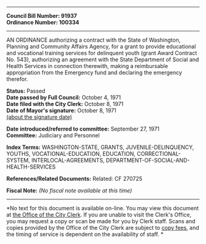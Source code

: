 * * * * *  
  
**Council Bill Number: [](#h0)[](#h2)91937**   
**Ordinance Number: 100334**  
  
* * * * *  
  
AN ORDINANCE authorizing a contract with the State of Washington, Planning and Community Affairs Agency, for a grant to provide educational and vocational training services for delinquent youth (grant Award Contract No. 543), authorizing an agreement with the State Department of Social and Health Services in connection therewith, making a reimbursable appropriation from the Emergency fund and declaring the emergency therefor.  
  
**Status:** Passed   
**Date passed by Full Council:** October 4, 1971   
**Date filed with the City Clerk:** October 8, 1971   
**Date of Mayor's signature:** October 8, 1971   
[(about the signature date)](/~public/approvaldate.htm)   
  
  
**Date introduced/referred to committee:** September 27, 1971   
**Committee:** Judiciary and Personnel   
  
**Index Terms:** WASHINGTON-STATE, GRANTS, JUVENILE-DELINQUENCY, YOUTHS, VOCATIONAL-EDUCATION, EDUCATION, CORRECTIONAL-SYSTEM, INTERLOCAL-AGREEMENTS, DEPARTMENT-OF-SOCIAL-AND-HEALTH-SERVICES  
  
**References/Related Documents:** Related: CF 270725  
  
**Fiscal Note:** *(No fiscal note available at this time)*  
  
* * * * *  
  
*No text for this document is available on-line. You may view this document at [the Office of the City Clerk](http://www.seattle.gov/leg/clerk/contactUs.htm). If you are unable to visit the Clerk's Office, you may request a copy or scan be made for you by Clerk staff. Scans and copies provided by the Office of the City Clerk are subject to [copy fees](http://clerk.seattle.gov/~public/clerkfees.htm), and the timing of service is dependent on the availability of staff. *  
  
  
